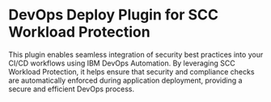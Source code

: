 # DevOps Deploy Plugin for SCC Workload Protection

This plugin enables seamless integration of security best practices into your CI/CD workflows using IBM DevOps Automation. By leveraging SCC Workload Protection, it helps ensure that security and compliance checks are automatically enforced during application deployment, providing a secure and efficient DevOps process.
